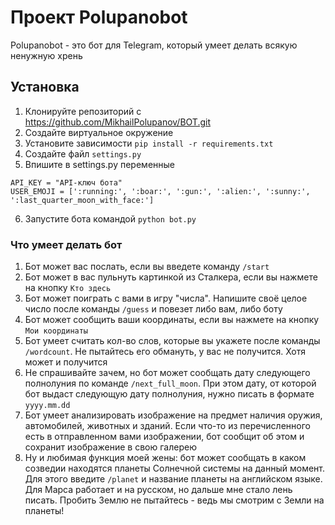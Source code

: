 # Проект Polupanobot

Polupanobot - это бот для Telegram, который умеет делать всякую ненужную хрень

## Установка

1. Клонируйте репозиторий c https://github.com/MikhailPolupanov/BOT.git
2. Создайте виртуальное окружение
3. Установите зависимости `pip install -r requirements.txt`
4. Создайте файл `settings.py`
5. Впишите в settings.py переменные 
```
API_KEY = "API-ключ бота"
USER_EMOJI = [':running:', ':boar:', ':gun:', ':alien:', ':sunny:', ':last_quarter_moon_with_face:']
```
6. Запустите бота командой `python bot.py`

### Что умеет делать бот

1. Бот может вас послать, если вы введете команду `/start`
2. Бот может в вас пульнуть картинкой из Сталкера, если вы нажмете на кнопку `Кто здесь`
3. Бот может поиграть с вами в игру "числа". Напишите своё целое число после команды `/guess` и повезет либо вам, либо боту
4. Бот может сообщить ваши координаты, если вы нажмете на кнопку `Мои координаты`
5. Бот умеет считать кол-во слов, которые вы укажете после команды `/wordcount`. Не пытайтесь его обмануть, у вас не получится. Хотя может и получится
6. Не спрашивайте зачем, но бот может сообщать дату следующего полнолуния по команде `/next_full_moon`. При этом дату, от которой бот выдаст следующую дату полнолуния, нужно писать в формате `yyyy.mm.dd`
7. Бот умеет анализировать изображение на предмет наличия оружия, автомобилей, животных и зданий. Если что-то из перечисленного есть в отправленном вами изображении, бот сообщит об этом и сохранит изображение в свою галерею
8. Ну и любимая функция моей жены: бот может сообщать в каком созведии находятся планеты Солнечной системы на данный момент. Для этого введите `/planet` и название планеты на английском языке. Для Марса работает и на русском, но дальше мне стало лень писать. Пробить Землю не пытайтесь - ведь мы смотрим с Земли на планеты!
